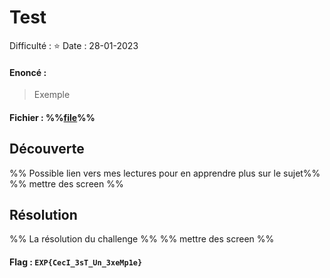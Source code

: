 # Test

Difficulté : ⭐
Date : 28-01-2023

#### Enoncé :

> Exemple

#### Fichier : %%[file](./file.html)%%

## Découverte

%% Possible lien vers mes lectures pour en apprendre plus sur le sujet%%
%% mettre des screen %%

## Résolution

%% La résolution du challenge %%
%% mettre des screen %%



#### Flag : `EXP{CecI_3sT_Un_3xeMp1e}`





